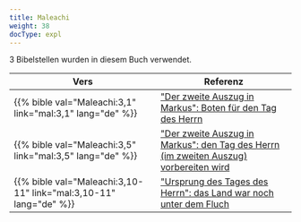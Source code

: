 ```yaml
---
title: Maleachi
weight: 38
docType: expl
---
```


3 Bibelstellen wurden in diesem Buch verwendet.

| Vers | Referenz |
|-------|-----------|
| {{% bible val="Maleachi:3,1" link="mal:3,1" lang="de" %}} | ["Der zweite Auszug in Markus": Boten für den Tag des Herrn](/expl/background/israel/the-second-exodus#f526) |
| {{% bible val="Maleachi:3,5" link="mal:3,5" lang="de" %}} | ["Der zweite Auszug in Markus": den Tag des Herrn (im zweiten Auszug) vorbereiten wird](/expl/background/israel/the-second-exodus#f526) |
| {{% bible val="Maleachi:3,10-11" link="mal:3,10-11" lang="de" %}} | ["Ursprung des Tages des Herrn": das Land war noch unter dem Fluch](/expl/background/israel/the-day-of-the-lord#4fec) |
